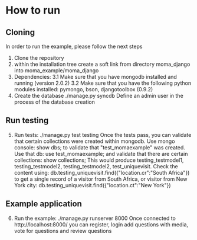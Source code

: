 How to run
==========

Cloning
-------
In order to run the example, please follow the next steps
1. Clone the repository
2. within the installation tree create a soft link from directory moma_django into moma_example/moma_django
3. Dependencies:
3.1 Make sure that you have mongodb installed and running (version 2.0.2)
3.2 Make sure that you have the following python modules installed: pymongo, bson, djangotoolbox (0.9.2)
4. Create the database
   ./manage.py syncdb
   Define an admin user in the process of the database creation

Run testing
-----------
5. Run tests:
   ./manage.py test testing
   Once the tests pass, you can validate that certain collections were created within mongodb. Use mongo console:
   show dbs;
   to validate that "test_momaexample" was created. Use that db:
   use test_momaexample;
   and validate that there are certain collections:
   show collections;
   This would produce testing_testmodel1, testing_testmodel2, testing_testmodel2, test_uniquevisit. Check the content using:
   db.testing_uniquevisit.find({"location.cr":"South Africa"})
   to get a single record of a visitor from South Africa, or visitor from New York city:
   db.testing_uniquevisit.find({"location.ct":"New York"})

Example application
-------------------
6. Run the example:
   ./manage.py runserver 8000
   Once connected to http://localhost:8000/ you can register, login add questions with media, vote for questions and
   review questions

